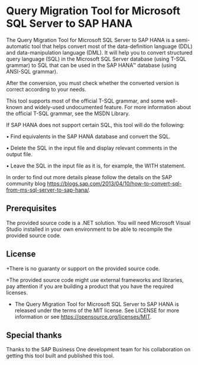 # Query Migration Tool for Microsoft SQL Server to SAP HANA

The Query Migration Tool for Microsoft SQL Server to SAP HANA is a semi-automatic tool that helps convert most of the data-definition language (DDL) and data-manipulation language (DML).
It will help you to convert structured query language (SQL) in the Microsoft SQL Server database (using T-SQL grammar) to SQL that can be used in the SAP HANA™ database (using ANSI-SQL grammar).

After the conversion, you must check whether the converted version is correct according to your needs. 

This tool supports most of the official T-SQL grammar, and some well-known and widely-used undocumented feature. For more information about the official T-SQL grammar, see the MSDN Library. 

If SAP HANA does not support certain SQL, this tool will do the following: 

• Find equivalents in the SAP HANA database and convert the SQL.

• Delete the SQL in the input file and display relevant comments in the output file.

• Leave the SQL in the input file as it is, for example, the WITH statement.

In order to find out more details please follow the details on the SAP community blog https://blogs.sap.com/2013/04/10/how-to-convert-sql-from-ms-sql-server-to-sap-hana/.

## Prerequisites

The provided source code is a .NET solution. You will need Microsoft Visual Studio installed in your own environment to be able to recompile the provided source code.

## License

 +There is no guaranty or support on the provided source code.

 +The provided source code might use external frameworks and libraries, pay attention if you are building a product that you have the required licenses.

+ The Query Migration Tool for Microsoft SQL Server to SAP HANA is released under the terms of the MIT license. See LICENSE for more information or see https://opensource.org/licenses/MIT.

## Special thanks

Thanks to the SAP Business One development team for his collaboration on getting this tool built and published this tool.


